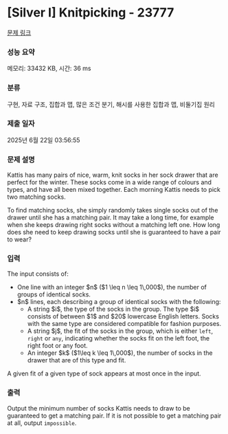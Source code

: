 # [Silver I] Knitpicking - 23777 

[문제 링크](https://www.acmicpc.net/problem/23777) 

### 성능 요약

메모리: 33432 KB, 시간: 36 ms

### 분류

구현, 자료 구조, 집합과 맵, 많은 조건 분기, 해시를 사용한 집합과 맵, 비둘기집 원리

### 제출 일자

2025년 6월 22일 03:56:55

### 문제 설명

<p>Kattis has many pairs of nice, warm, knit socks in her sock drawer that are perfect for the winter. These socks come in a wide range of colours and types, and have all been mixed together. Each morning Kattis needs to pick two matching socks.</p>

<p>To find matching socks, she simply randomly takes single socks out of the drawer until she has a matching pair. It may take a long time, for example when she keeps drawing right socks without a matching left one. How long does she need to keep drawing socks until she is guaranteed to have a pair to wear?</p>

### 입력 

 <p>The input consists of:</p>

<ul>
	<li>One line with an integer $n$ ($1 \leq n \leq 1\,000$), the number of groups of identical socks.</li>
	<li>$n$ lines, each describing a group of identical socks with the following:
	<ul>
		<li>A string $i$, the type of the socks in the group. The type $i$ consists of between $1$ and $20$ lowercase English letters. Socks with the same type are considered compatible for fashion purposes.</li>
		<li>A string $j$, the fit of the socks in the group, which is either <code>left</code>, <code>right</code> or <code>any</code>, indicating whether the socks fit on the left foot, the right foot or any foot.</li>
		<li>An integer $k$ ($1\leq k \leq 1\,000$), the number of socks in the drawer that are of this type and fit.</li>
	</ul>
	</li>
</ul>

<p>A given fit of a given type of sock appears at most once in the input.</p>

### 출력 

 <p>Output the minimum number of socks Kattis needs to draw to be guaranteed to get a matching pair. If it is not possible to get a matching pair at all, output <code>impossible</code>.</p>


